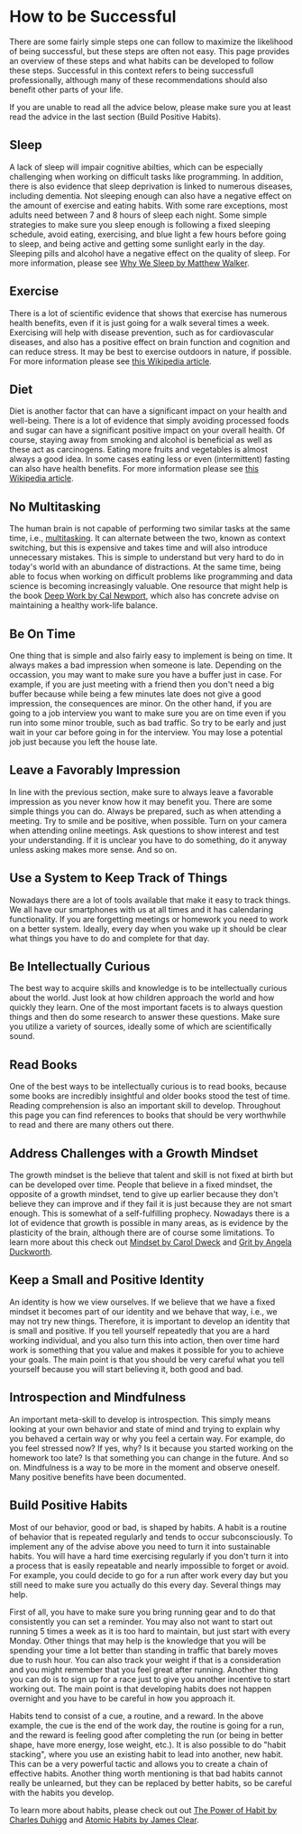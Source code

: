 # How to be Successful

There are some fairly simple steps one can follow to maximize the likelihood of being successful, but these steps are often not easy. This page provides an overview of these steps and what habits can be developed to follow these steps. Successful in this context refers to being successfull professionally, although many of these recommendations should also benefit other parts of your life.

If you are unable to read all the advice below, please make sure you at least read the advice in the last section (Build Positive Habits).

## Sleep

A lack of sleep will impair cognitive abilties, which can be especially challenging when working on difficult tasks like programming. In addition, there is also evidence that sleep deprivation is linked to numerous diseases, including dementia. Not sleeping enough can also have a negative effect on the amount of exercise and eating habits. With some rare exceptions, most adults need between 7 and 8 hours of sleep each night. Some simple strategies to make sure you sleep enough is following a fixed sleeping schedule, avoid eating, exercising, and blue light a few hours before going to sleep, and being active and getting some sunlight early in the day. Sleeping pills and alcohol have a negative effect on the quality of sleep. For more information, please see [Why We Sleep by Matthew Walker](https://www.amazon.com/Why-We-Sleep-Unlocking-Dreams-ebook/dp/B06ZZ1YGJ5/).

## Exercise

There is a lot of scientific evidence that shows that exercise has numerous health benefits, even if it is just going for a walk several times a week. Exercising will help with disease prevention, such as for cardiovascular diseases, and also has a positive effect on brain function and cognition and can reduce stress. It may be best to exercise outdoors in nature, if possible. For more information please see [this Wikipedia article](https://en.wikipedia.org/wiki/Exercise).

## Diet

Diet is another factor that can have a significant impact on your health and well-being. There is a lot of evidence that simply avoiding processed foods and sugar can have a significant positive impact on your overall health. Of course, staying away from smoking and alcohol is beneficial as well as these act as carcinogens. Eating more fruits and vegetables is almost always a good idea. In some cases eating less or even (intermittent) fasting can also have health benefits. For more information please see [this Wikipedia article](https://en.wikipedia.org/wiki/Healthy_diet).

## No Multitasking

The human brain is not capable of performing two similar tasks at the same time, i.e., [multitasking](https://en.wikipedia.org/wiki/Human_multitasking). It can alternate between the two, known as context switching, but this is expensive and takes time and will also introduce unnecessary mistakes. This is simple to understand but very hard to do in today's world with an abundance of distractions. At the same time, being able to focus when working on difficult problems like programming and data science is becoming increasingly valuable. One resource that might help is the book [Deep Work by Cal Newport](https://www.amazon.com/Deep-Work-Focused-Success-Distracted-ebook/dp/B00X47ZVXM/), which also has concrete advise on maintaining a healthy work-life balance.

## Be On Time

One thing that is simple and also fairly easy to implement is being on time. It always makes a bad impression when someone is late. Depending on the occassion, you may want to make sure you have a buffer just in case. For example, if you are just meeting with a friend then you don't need a big buffer because while being a few minutes late does not give a good impression, the consequences are minor. On the other hand, if you are going to a job interview you want to make sure you are on time even if you run into some minor trouble, such as bad traffic. So try to be early and just wait in your car before going in for the interview. You may lose a potential job just because you left the house late.

## Leave a Favorably Impression

In line with the previous section, make sure to always leave a favorable impression as you never know how it may benefit you. There are some simple things you can do. Always be prepared, such as when attending a meeting. Try to smile and be positive, when possible. Turn on your camera when attending online meetings. Ask questions to show interest and test your understanding. If it is unclear you have to do something, do it anyway unless asking makes more sense. And so on.

## Use a System to Keep Track of Things

Nowadays there are a lot of tools available that make it easy to track things. We all have our smartphones with us at all times and it has calendaring functionality. If you are forgetting meetings or homework you need to work on a better system. Ideally, every day when you wake up it should be clear what things you have to do and complete for that day.

## Be Intellectually Curious

The best way to acquire skills and knowledge is to be intellectually curious about the world. Just look at how children approach the world and how quickly they learn. One of the most important facets is to always question things and then do some research to answer these questions. Make sure you utilize a variety of sources, ideally some of which are scientifically sound.

## Read Books

One of the best ways to be intellectually curious is to read books, because some books are incredibly insightful and older books stood the test of time. Reading comprehension is also an important skill to develop. Throughout this page you can find references to books that should be very worthwhile to read and there are many others out there.

## Address Challenges with a Growth Mindset

The growth mindset is the believe that talent and skill is not fixed at birth but can be developed over time. People that believe in a fixed mindset, the opposite of a growth mindset, tend to give up earlier because they don't believe they can improve and if they fail it is just because they are not smart enough. This is somewhat of a self-fulfilling prophecy. Nowadays there is a lot of evidence that growth is possible in many areas, as is evidence by the plasticity of the brain, although there are of course some limitations. To learn more about this check out  [Mindset by Carol Dweck](https://www.amazon.com/Mindset-Psychology-Carol-S-Dweck-ebook/dp/B000FCKPHG/) and [Grit by Angela Duckworth](https://www.amazon.com/Grit-Passion-Perseverance-Angela-Duckworth-ebook/dp/B010MH9V3W/).

## Keep a Small and Positive Identity

An identity is how we view ourselves. If we believe that we have a fixed mindset it becomes part of our identity and we behave that way, i.e., we may not try new things. Therefore, it is important to develop an identity that is small and positive. If you tell yourself repeatedly that you are a hard working individual, and you also turn this into action, then over time hard work is something that you value and makes it possible for you to achieve your goals. The main point is that you should be very careful what you tell yourself because you will start believing it, both good and bad.

## Introspection and Mindfulness

An important meta-skill to develop is introspection. This simply means looking at your own behavior and state of mind and trying to explain why you behaved a certain way or why you feel a certain way. For example, do you feel stressed now? If yes, why? Is it because you started working on the homework too late? Is that something you can change in the future. And so on. Mindfulness is a way to be more in the moment and observe oneself. Many positive benefits have been documented.

## Build Positive Habits

Most of our behavior, good or bad, is shaped by habits. A habit is a routine of behavior that is repeated regularly and tends to occur subconsciously. To implement any of the advise above you need to turn it into sustainable habits. You will have a hard time exercising regularly if you don't turn it into a process that is easily repeatable and nearly impossible to forget or avoid. For example, you could decide to go for a run after work every day but you still need to make sure you actually do this every day. Several things may help.

First of all, you have to make sure you bring running gear and to do that consistently you can set a reminder. You may also not want to start out running 5 times a week as it is too hard to maintain, but just start with every Monday. Other things that may help is the knowledge that you will be spending your time a lot better than standing in traffic that barely moves due to rush hour. You can also track your weight if that is a consideration and you might remember that you feel great after running. Another thing you can do is to sign up for a race just to give you another incentive to start working out. The main point is that developing habits does not happen overnight and you have to be careful in how you approach it.

Habits tend to consist of a cue, a routine, and a reward. In the above example, the cue is the end of the work day, the routine is going for a run, and the reward is feeling good after completing the run (or being in better shape, have more energy, lose weight, etc.). It is also possible to do "habit stacking", where you use an existing habit to lead into another, new habit. This can be a very powerful tactic and allows you to create a chain of effective habits. Another thing worth mentioning is that bad habits cannot really be unlearned, but they can be replaced by better habits, so be careful with the habits you develop.

To learn more about habits, please check out out [The Power of Habit by Charles Duhigg](https://www.amazon.com/Power-Habit-What-Life-Business-ebook/dp/B0055PGUYU/) and [Atomic Habits by James Clear](https://www.amazon.com/Atomic-Habits-Proven-Build-Break-ebook/dp/B07D23CFGR/).
